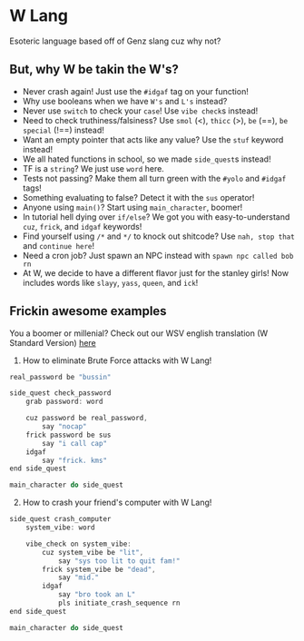 # W Lang

Esoteric language based off of Genz slang cuz why not?

## But, why W be takin the W's?
- Never crash again! Just use the `#idgaf` tag on your function!
- Why use booleans when we have `W's` and `L's` instead?
- Never use `switch` to check your `case`! Use `vibe check`s instead!
- Need to check truthiness/falsiness? Use `smol` (<), `thicc` (>), `be` (==), `be special` (!==) instead!
- Want an empty pointer that acts like any value? Use the `stuf` keyword instead!
- We all hated functions in school, so we made `side_quest`s instead!
- TF is a `string`? We just use `word` here.
- Tests not passing? Make them all turn green with the `#yolo` and `#idgaf` tags!
- Something evaluating to false? Detect it with the `sus` operator!
- Anyone using `main()`? Start using `main_character`, boomer!
- In tutorial hell dying over `if/else`? We got you with easy-to-understand `cuz`, `frick`, and `idgaf` keywords!
- Find yourself using `/*` and `*/` to knock out shitcode? Use `nah, stop that` and `continue here`!
- Need a cron job? Just spawn an NPC instead with `spawn npc called bob rn`
- At W, we decide to have a different flavor just for the stanley girls! Now includes words like `slayy`, `yass`, `queen`, and `ick`!

## Frickin awesome examples

You a boomer or millenial? Check out our WSV english translation (W Standard Version) [here](/translations/WSB.md)

1. How to eliminate Brute Force attacks with W Lang!

```js
real_password be "bussin"

side_quest check_password
    grab password: word

    cuz password be real_password,
        say "nocap"
    frick password be sus
        say "i call cap"
    idgaf
        say "frick. kms"
end side_quest

main_character do side_quest
```

2. How to crash your friend's computer with W Lang!

```js
side_quest crash_computer
    system_vibe: word

    vibe_check on system_vibe:
        cuz system_vibe be "lit",
            say "sys too lit to quit fam!"
        frick system_vibe be "dead",
            say "mid."
        idgaf
            say "bro took an L"
            pls initiate_crash_sequence rn
end side_quest

main_character do side_quest
```